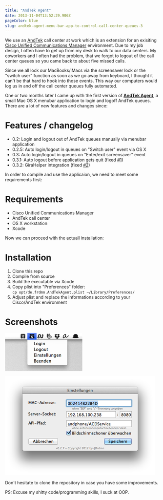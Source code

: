 ```yaml
---
title: "AndTek Agent"
date: 2013-11-04T13:52:29.906Z
pageColor: blue
slug: andtek-agent-menu-bar-app-to-control-call-center-queues-3
---
```


We use an [AndTek](http://www.andtek.de/) call center at work which is an extension for an exisiting [Cisco Unified Communications Manager](http://www.cisco.com/web/DE/solutions/unified_communication/unified-communications-manager.html) environment. Due to my job design, I often have to get up from my desk to walk to our data centers. My coworkers and I often had the problem, that we forgot to logout of the call center queues so you came back to about five missed calls.

Since we all lock our MacBooks/iMacs via the screensaver lock or the "switch user" function as soon as we go away from keyboard, I thought it can't be that hard to hook into those events. This way our computers would log us in and off the call center queues fully automated.

One or two months later I came up with the first version of __[AndTek Agent](http://git.frd.mn/iWelt/andtekagent/tree/master)__, a small Mac OS X menubar application to login and logoff AndTek queues. There are a lot of new features and changes since:

# Features / changelog

* 0.2: Login and logout out of AndTek queues manually via menubar application
* 0.2.5: Auto login/logout in queues on "Switch user" event via OS X
* 0.3: Auto login/logout in queues on "Enter/exit screensaver" event
* 0.3.1: Auto logout before application gets quit (fixed [#1](http://git.frd.mn/iWelt/andtekagent/issues/1))
* 0.3.2: GiraHelper integration (fixed [#2](http://git.frd.mn/iWelt/andtekagent/issues/2))

In order to compile and use the applicaion, we need to meet some requirements first:

# Requirements

* Cisco Unified Communications Manager
* AndTek call center
* OS X workstation
* Xcode

Now we can proceed with the actuall installation:

# Installation

1. Clone this repo
1. Compile from source
1. Build the executable via Xcode
1. Copy plist into "Preferences" folder:  
`cp opt/de.frdmn.AndTekAgent.plist ~/Library/Preferences/`
1. Adjust plist and replace the informations according to your Cisco/AndTek environment

# Screenshots

![menubar](/assets/images/posts/andtek-agent-menu-bar-app-to-control-call-center-queues-3/1.png)

![settings](/assets/images/posts/andtek-agent-menu-bar-app-to-control-call-center-queues-3/2.png)

Don't hesitate to clone the repository in case you have some improvements.

PS: Excuse my shitty code/programming skills, I suck at OOP.
